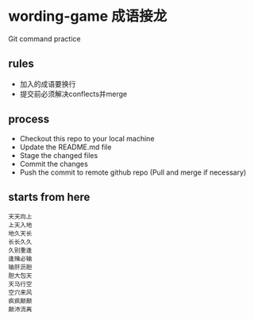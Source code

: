 # wording-game 成语接龙
Git command practice

## rules
* 加入的成语要换行
* 提交前必须解决conflects并merge

## process
* Checkout this repo to your local machine
* Update the README.md file
* Stage the changed files
* Commit the changes
* Push the commit to remote github repo (Pull and merge if necessary)

## starts from here
```
天天向上
上天入地
地久天长
长长久久
久别重逢
逢赌必输
输肝沥胆
胆大包天
天马行空
空穴来风
疯疯颠颠
颠沛流离
